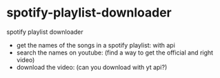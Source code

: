 # spotify-playlist-downloader

spotify playlist downloader

- get the names of the songs in a spotify playlist: with api
- search the names on youtube: (find a way to get the official and right video)
- download the video: (can you download with yt api?)
